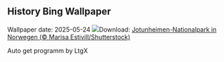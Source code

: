 ## History Bing Wallpaper
Wallpaper date: 2025-05-24
![](https://www.bing.com/th?id=OHR.JotunheimenPark_DE-DE8444693160_UHD.jpg&w=1000)Download: [Jotunheimen-Nationalpark in Norwegen (© Marisa Estivill/Shutterstock)](https://www.bing.com/th?id=OHR.JotunheimenPark_DE-DE8444693160_UHD.jpg)

Auto get programm by LtgX
